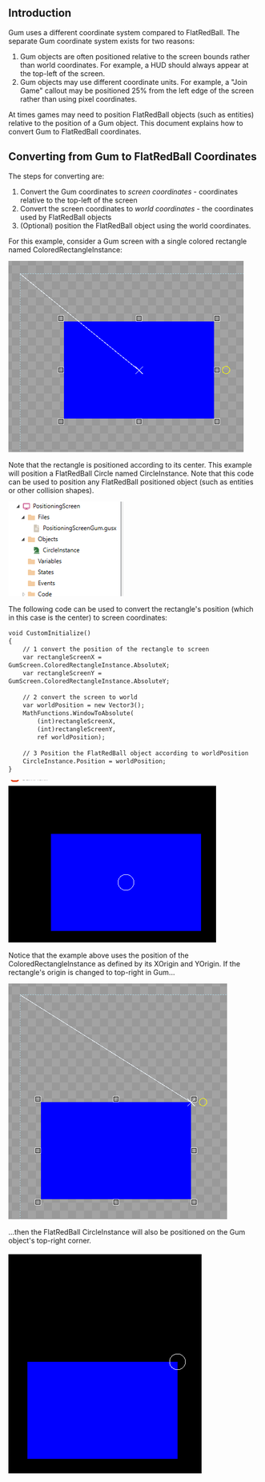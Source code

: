 ## Introduction

Gum uses a different coordinate system compared to FlatRedBall. The separate Gum coordinate system exists for two reasons:

1.  Gum objects are often positioned relative to the screen bounds rather than world coordinates. For example, a HUD should always appear at the top-left of the screen.
2.  Gum objects may use different coordinate units. For example, a "Join Game" callout may be positioned 25% from the left edge of the screen rather than using pixel coordinates.

At times games may need to position FlatRedBall objects (such as entities) relative to the position of a Gum object. This document explains how to convert Gum to FlatRedBall coordinates.

## Converting from Gum to FlatRedBall Coordinates

The steps for converting are:

1.  Convert the Gum coordinates to *screen coordinates* - coordinates relative to the top-left of the screen
2.  Convert the screen coordinates to *world coordinates* - the coordinates used by FlatRedBall objects
3.  (Optional) position the FlatRedBall object using the world coordinates.

For this example, consider a Gum screen with a single colored rectangle named ColoredRectangleInstance:

![](/media/2022-02-img_621be2f6dba1a.png)

Note that the rectangle is positioned according to its center. This example will position a FlatRedBall Circle named CircleInstance. Note that this code can be used to position any FlatRedBall positioned object (such as entities or other collision shapes).

![](/media/2022-02-img_621be41d3a77b.png)

The following code can be used to convert the rectangle's position (which in this case is the center) to screen coordinates:

    void CustomInitialize()
    {
        // 1 convert the position of the rectangle to screen
        var rectangleScreenX = GumScreen.ColoredRectangleInstance.AbsoluteX;
        var rectangleScreenY = GumScreen.ColoredRectangleInstance.AbsoluteY;

        // 2 convert the screen to world
        var worldPosition = new Vector3();
        MathFunctions.WindowToAbsolute(
            (int)rectangleScreenX, 
            (int)rectangleScreenY, 
            ref worldPosition);

        // 3 Position the FlatRedBall object according to worldPosition
        CircleInstance.Position = worldPosition;
    }

![](/media/2022-02-img_621be43f015a0.png)

Notice that the example above uses the position of the ColoredRectangleInstance as defined by its XOrigin and YOrigin. If the rectangle's origin is changed to top-right in Gum...

![](/media/2022-02-img_621be4b9beaf8.png)

...then the FlatRedBall CircleInstance will also be positioned on the Gum object's top-right corner.

![](/media/2022-02-img_621be4ee13f73.png)

 
